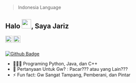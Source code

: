 > Indonesia Language
## Halo <img src="https://github.com/TheDudeThatCode/TheDudeThatCode/blob/master/Assets/Hi.gif" width="29px">, Saya Jariz
<a href="https://github.com/J-yriz">
  <img align="left" alt="J-riz's Github" width="22px" src="https://cdn.jsdelivr.net/npm/simple-icons@v3/icons/github.svg" />
</a>
<a href="https://www.instagram.com/riz.ig/">
  <img align="left" alt="J-riz's Instagram" width="22px" src="https://cdn.jsdelivr.net/npm/simple-icons@v3/icons/instagram.svg" />
</a>

<br/>
<br/>

[![Github Badge](https://img.shields.io/badge/-J-yriz-grey?style=flat&logo=github&logoColor=white&link=https://github.com/J-yriz)](https://github.com/J-yriz)
- 🧑🏻‍💻 Programing Python, Java, dan C++
- 💬 Pertanyaan Untuk Gw? : Pacar??? atau yang Lain???
- ⚡ Fun fact: Gw Sangat Tampang, Pemberani, dan Pintar
